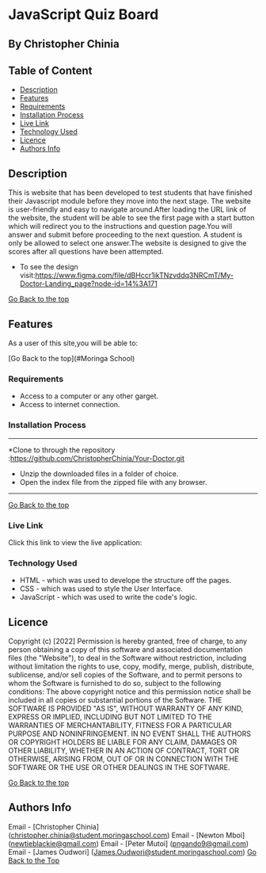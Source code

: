# JavaScript Quiz Board

## By Christopher Chinia


## Table of Content
- [Description](#description)
 - [Features](#features)
 - [Requirements](#requirements)
 - [Installation Process](#installation-Process)
 - [Live Link](#Live-Link)
 - [Technology  Used](#technology-Used)
 - [Licence](#licence)
 - [Authors Info](#Authors-Info)

 ## Description

This is website that has been developed to test students that have finished their Javascript module before they move into the next stage. The website is user-friendly and easy to navigate around.After loading the URL link of the website, the student will be able to see the first page with a start button which will redirect you to the instructions and question page.You will answer and submit before proceeding to the next question. A student is only be allowed to select one answer.The website is designed to give the scores after all questions have been attempted.

* To see the design visit:https://www.figma.com/file/dBHccr1ikTNzvddq3NRCmT/My-Doctor-Landing_page?node-id=14%3A171

[Go Back to the top](#Moringa-School)


## Features
As a user of this site,you will be able to:


[Go Back to the top](#Moringa School)

### Requirements

 * Access to  a computer or any other garget.
 * Access to internet connection.

 ### Installation Process
 ****
 *Clone to through the repository :https://github.com/ChristopherChinia/Your-Doctor.git
 * Unzip the downloaded files in a folder of choice.
* Open the index file from the zipped file with any browser.
 ****

  [Go Back to the top](#Moringa-School)
### Live Link

 Click this link to view the live application: 

 ### Technology  Used
* HTML - which was used to develope the structure off the pages.
* CSS - which was used to style the User Interface.
* JavaScript - which was used to write the code's logic.

## Licence

Copyright (c) [2022] 
Permission is hereby granted, free of charge, to any person obtaining a copy
of this software and associated documentation files (the "Website"), to deal
in the Software without restriction, including without limitation the rights
to use, copy, modify, merge, publish, distribute, sublicense, and/or sell
copies of the Software, and to permit persons to whom the Software is
furnished to do so, subject to the following conditions:
The above copyright notice and this permission notice shall be included in all
copies or substantial portions of the Software.
THE SOFTWARE IS PROVIDED "AS IS", WITHOUT WARRANTY OF ANY KIND, EXPRESS OR
IMPLIED, INCLUDING BUT NOT LIMITED TO THE WARRANTIES OF MERCHANTABILITY,
FITNESS FOR A PARTICULAR PURPOSE AND NONINFRINGEMENT. IN NO EVENT SHALL THE
AUTHORS OR COPYRIGHT HOLDERS BE LIABLE FOR ANY CLAIM, DAMAGES OR OTHER
LIABILITY, WHETHER IN AN ACTION OF CONTRACT, TORT OR OTHERWISE, ARISING FROM,
OUT OF OR IN CONNECTION WITH THE SOFTWARE OR THE USE OR OTHER DEALINGS IN THE
SOFTWARE.

[Go Back to the top](#moringa-school)

## Authors Info
Email - [Christopher Chinia]
(christopher.chinia@student.moringaschool.com)
Email - [Newton Mboi]
(newtieblackie@gmail.com)
Email - [Peter Mutoi]
(pngando9@gmail.com)
Email - [James Oudwori]
(James.Oudwori@student.moringaschool.com)
[Go Back to the Top](#moringa-school)
